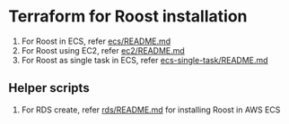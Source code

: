 ﻿


# Terraform for Roost installation

1.  For Roost in ECS, refer [ecs/README.md](https://github.com/roost-io/terraform/blob/ecs/ecs/README.md)
2.  For Roost using EC2, refer [ec2/README.md](https://github.com/roost-io/terraform/blob/ecs/ec2/README.md)
3.  For Roost as single task in ECS, refer [ecs-single-task/README.md](https://github.com/roost-io/terraform/blob/ecs/ecs-single-task/README.md)

## Helper scripts

1.  For RDS create, refer [rds/README.md](https://github.com/roost-io/terraform/blob/ecs/rds/README.md) for installing Roost in AWS ECS
